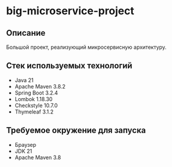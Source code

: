 # big-microservice-project

## Описание
Большой проект, реализующий микросервисную архитектуру.

## Стек используемых технологий
* Java 21
* Apache Maven 3.8.2
* Spring Boot 3.2.4
* Lombok 1.18.30
* Checkstyle 10.7.0
* Thymeleaf 3.1.2

## Требуемое окружение для запуска
* Браузер
* JDK 21
* Apache Maven 3.8
